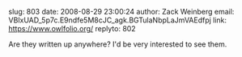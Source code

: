 slug:    803
date:    2008-08-29 23:00:24
author:  Zack Weinberg
email:   VBIxUAD_5p7c.E9ndfe5M8cJC_agk.BGTulaNbpLaJmVAEdfpj
link:     https://www.owlfolio.org/
replyto: 802

Are they written up anywhere?  I'd be very interested to see them.
